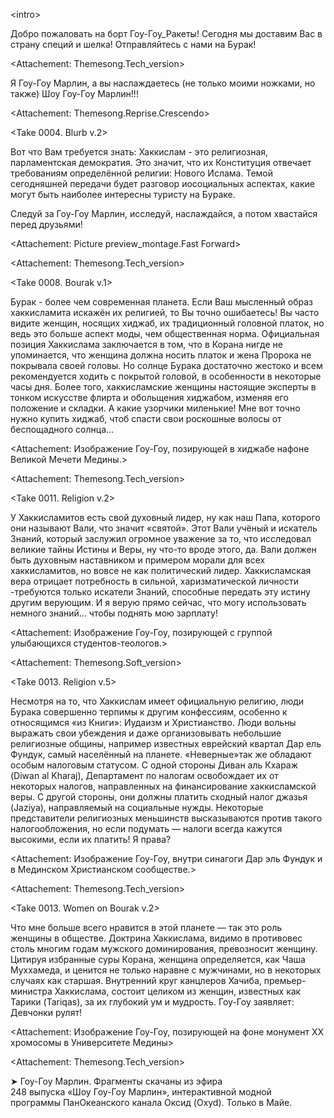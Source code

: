 &lt;intro&gt;

Добро пожаловать на борт Гоу-Гоу\_Ракеты! Сегодня мы доставим Вас в страну специй и шелка! Отправляйтесь с нами на Бурак!

&lt;Attachement: Themesong.Tech\_version&gt;

Я Гоу-Гоу Марлин, а вы наслаждаетесь \(не только моими ножками, но также\) Шоу Гоу-Гоу Марлин!!!

&lt;Attachement: Themesong.Reprise.Crescendo&gt;

&lt;Take 0004. Blurb v.2&gt;

Вот что Вам требуется знать: Хаккислам - это религиозная, парламентская демократия. Это значит, что их Конституция отвечает требованиям определённой религии: Нового Ислама. Темой сегодняшней передачи будет разговор иосоциальных аспектах, какие могут быть наиболее интересны туристу на Бураке.

Следуй за Гоу-Гоу Марлин, исследуй, наслаждайся, а потом хвастайся перед друзьями!

&lt;Attachement: Picture preview\_montage.Fast Forward&gt;

&lt;Attachement: Themesong.Tech\_version&gt;

&lt;Take 0008. Bourak v.1&gt;

Бурак - более чем современная планета. Если Ваш мысленный образ хаккисламита искажён их религией, то Вы точно ошибаетесь! Вы часто видите женщин, носящих хиджаб, их традиционный головной платок, но ведь это больше аспект моды, чем общественная норма. Официальная позиция Хаккислама заключается в том, что в Корана нигде не упоминается, что женщина должна носить платок и жена Пророка не покрывала своей головы. Но солнце Бурака достаточно жестоко и всем рекомендуется ходить с покрытой головой, в особенности в некоторые часы дня. Более того, хаккисламские женщины настоящие эксперты в тонком искусстве флирта и обольщения хиджабом, изменяя его положение и складки. А какие узорчики миленькие! Мне вот точно нужно купить хиджаб, чтоб спасти свои роскошные волосы от беспощадного солнца...

&lt;Attachement: Изображение Гоу-Гоу, позирующей в хиджабе нафоне Великой Мечети Медины.&gt;

&lt;Attachement: Themesong.Tech\_version&gt;

&lt;Take 0011. Religion v.2&gt;

У Хаккисламитов есть свой духовный лидер, ну как наш Папа, которого они называют Вали, что значит «святой». Этот Вали учёный и искатель Знаний, который заслужил огромное уважение за то, что исследовал великие тайны Истины и Веры, ну что-то вроде этого, да. Вали должен быть духовным наставником и примером морали для всех хаккисламитов, но вовсе не как политический лидер. Хаккисламская вера отрицает потребность в сильной, харизматической личности -требуются только искатели Знаний, способные передать эту истину другим верующим. И я верую прямо сейчас, что могу использовать немного знаний... чтобы поднять мою зарплату!

&lt;Attachement: Изображение Гоу-Гоу, позирующей с группой улыбающихся студентов-теологов.&gt;

&lt;Attachement: Themesong.Soft\_version&gt;

&lt;Take 0013. Religion v.5&gt;

Несмотря на то, что Хаккислам имеет официальную религию, люди Бурака совершенно терпимы к другим конфессиям, особенно к относящимся «из Книги»: Иудаизм и Христианство. Люди вольны выражать свои убеждения и даже организовывать небольшие религиозные общины, например известных еврейский квартал Дар ель Фундук, самый населённый на планете. «Неверные»так же обладают особым налоговым статусом. С одной стороны Диван аль Кхараж \(Diwan al Kharaj\), Департамент по налогам освобождает их от некоторых налогов, направленных на финансирование хаккисламской веры. С другой стороны, они должны платить сходный налог джазья \(Jaziya\), направляемый на социальные нужды. Некоторые представители религиозных меньшинств высказываются против такого налогообложения, но если подумать — налоги всегда кажутся высокими, если их платить! Я права?

&lt;Attachement: Изображение Гоу-Гоу, внутри синагоги Дар эль Фундук и в Мединском Христианском сообществе.&gt;

&lt;Attachement: Themesong.Tech\_version&gt;

&lt;Take 0013. Women on Bourak v.2&gt;

Что мне больше всего нравится в этой планете — так это роль женщины в обществе. Доктрина Хаккислама, видимо в противовес столь многим годам мужского доминирования, превозносит женщину. Цитируя избранные суры Корана, женщина определяется, как Чаша Муххамеда, и ценится не только наравне с мужчинами, но в некоторых случаях как старшая. Внутренний круг канцлеров Хачиба, премьер-министра Хаккислама, состоит целиком из женщин, известных как Тарики \(Tariqas\), за их глубокий ум и мудрость. Гоу-Гоу заявляет: Девчонки рулят!

&lt;Attachement: Изображение Гоу-Гоу, позирующей на фоне монумент ХХ хромосомы в Университете Медины&gt;

&lt;Attachement: Themesong.Tech\_version&gt;



➤ Гоу-Гоу Марлин. Фрагменты скачаны из эфира  
248 выпуска «Шоу Гоу-Гоу Марлин», интерактивной модной  
программы ПанОкеанского канала Оксид \(Oxyd\). Только в Майе.

